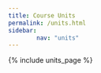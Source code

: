 ```yaml
---
title: Course Units
permalink: /units.html
sidebar:
        nav: "units" 
---
```


{% include units_page %}
